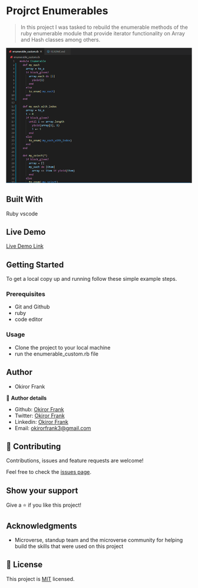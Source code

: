 # Projrct Enumerables

>In this project I was tasked to rebuild the enumerable methods of the ruby enumerable module that provide iterator functionality on Array and Hash classes among others.

![screenshot](screenshot.PNG)

## Built With
Ruby
vscode

## Live Demo

[Live Demo Link](https://repl.it/@frankoo/enumerables)


## Getting Started

To get a local copy up and running follow these simple example steps.

### Prerequisites
- Git and Github
- ruby
- code editor

### Usage
- Clone the project to your local machine 
- run the enumerable_custom.rb file

## Author

- Okiror Frank

👤 **Author details**

- Github: [Okiror Frank](https://github.com/frankopkusianwar)
- Twitter: [Okiror Frank](https://twitter.com/franko0781)
- Linkedin: [Okiror Frank](https://linkedin.com/in/frank-okiror-250076b5)
- Email: okirorfrank3@gmail.com

## 🤝 Contributing

Contributions, issues and feature requests are welcome!

Feel free to check the [issues page](issues/).

## Show your support

Give a ⭐️ if you like this project!

## Acknowledgments
- Microverse, standup team and the microverse community for helping build the skills that were used on this project

## 📝 License

This project is [MIT](lic.url) licensed.
